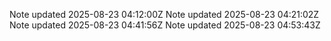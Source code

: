 Note updated 2025-08-23 04:12:00Z
Note updated 2025-08-23 04:21:02Z
Note updated 2025-08-23 04:41:56Z
Note updated 2025-08-23 04:53:43Z
